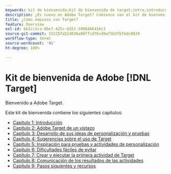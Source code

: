```yaml
---
keywords: kit de bienvenida;kit de bienvenida de target;intro;introducción;introducción a
description: ¿Es nuevo en Adobe Target? Comience con el kit de bienvenida de Adobe  [!DNL Target] .
title: ¿Cómo empiezo con Target?
feature: Overview
exl-id: bb2cc1ca-8be7-425c-b551-59084b6416c3
source-git-commit: 152257a52d836a88ffcd76cd9af5b3fbfbdc0839
workflow-type: tm+mt
source-wordcount: '91'
ht-degree: 100%

---
```


# Kit de bienvenida de Adobe [!DNL Target]

Bienvenido a Adobe Target.

Este kit de bienvenida contiene los siguientes capítulos:

* [Capítulo 1: Introducción](/help/main/c-intro/target-welcome-kit-1.md)
* [Capítulo 2: Adobe Target de un vistazo](/help/main/c-intro/target-welcome-kit-2.md)
* [Capítulo 3: Desarrollo de sus ideas de personalización y pruebas](/help/main/c-intro/target-welcome-kit-3.md)
* [Capítulo 4: Sugerencias sobre el uso de Target](/help/main/c-intro/target-welcome-kit-4.md)
* [Capítulo 5: Inspiración para pruebas y actividades de personalización](/help/main/c-intro/target-welcome-kit-5.md)
* [Capítulo 6: Dificultades fáciles de evitar](/help/main/c-intro/target-welcome-kit-6.md)
* [Capítulo 7: Crear y ejecutar la primera actividad de Target](/help/main/c-intro/target-welcome-kit-7.md)
* [Capítulo 8: Comunicación de los resultados de las actividades](/help/main/c-intro/target-welcome-kit-8.md)
* [Capítulo 9: Pasos siguientes y recursos](/help/main/c-intro/target-welcome-kit-9.md)
